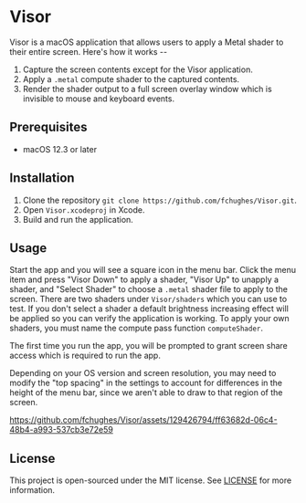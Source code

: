 # Visor

Visor is a macOS application that allows users to apply a Metal shader to their entire screen. Here's how it works -- 
1. Capture the screen contents except for the Visor application.
2. Apply a `.metal` compute shader to the captured contents.
3. Render the shader output to a full screen overlay window which is invisible to mouse and keyboard events.


## Prerequisites
- macOS 12.3 or later

## Installation
1. Clone the repository `git clone https://github.com/fchughes/Visor.git`.
2. Open `Visor.xcodeproj` in Xcode.
3. Build and run the application.

## Usage
Start the app and you will see a square icon in the menu bar. Click the menu item and press "Visor Down" to apply a shader, "Visor Up" to unapply a shader, and "Select Shader" to choose a `.metal` shader file to apply to the screen. There are two shaders under `Visor/shaders` which you can use to test. If you don't select a shader a default brightness increasing effect will be applied so you can verify the application is working. To apply your own shaders, you must name the compute pass function `computeShader`.

The first time you run the app, you will be prompted to grant screen share access which is required to run the app.

Depending on your OS version and screen resolution, you may need to modify the "top spacing" in the settings to account for differences in the height of the menu bar, since we aren't able to draw to that region of the screen. 


https://github.com/fchughes/Visor/assets/129426794/ff63682d-06c4-48b4-a993-537cb3e72e59

## License
This project is open-sourced under the MIT license. See [LICENSE](LICENSE) for more information.
